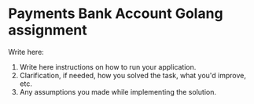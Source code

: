 # Payments Bank Account Golang assignment

Write here:

1. Write here instructions on how to run your application.
1. Clarification, if needed, how you solved the task, what you'd improve, etc.
1. Any assumptions you made while implementing the solution.
